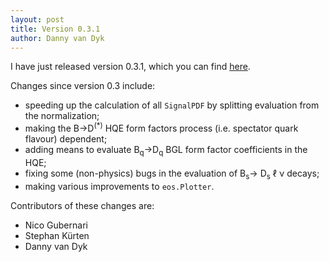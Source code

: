 ```yaml
---
layout: post
title: Version 0.3.1
author: Danny van Dyk
---
```


I have just released version 0.3.1, which you can find [here](https://github.com/eos/eos/releases/v0.3.1).

Changes since version 0.3 include:

 - speeding up the calculation of all ```SignalPDF``` by splitting evaluation from the normalization;
 - making the B&rarr;D<sup>(*)</sup> HQE form factors process (i.e. spectator quark flavour) dependent;
 - adding means to evaluate B<sub>q</sub>&rarr;D<sub>q</sub> BGL form factor coefficients in the HQE;
 - fixing some (non-physics) bugs in the evaluation of B<sub>s</sub>&rarr; D<sub>s</sub> &#8467; &nu; decays;
 - making various improvements to ```eos.Plotter```.

Contributors of these changes are:
 - Nico Gubernari
 - Stephan Kürten
 - Danny van Dyk

